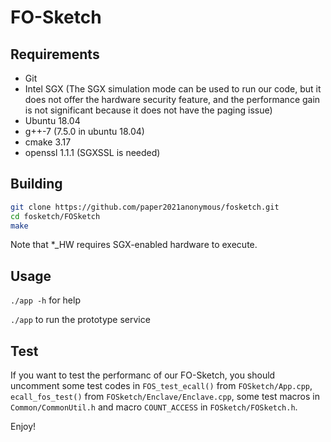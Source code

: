 # FO-Sketch


## Requirements

* Git
* Intel SGX (The SGX simulation mode can be used to run our code, but it does not offer the hardware security feature, and
  the performance gain is not significant because it does not have the paging issue)
* Ubuntu 18.04
* g++-7 (7.5.0 in ubuntu 18.04)
* cmake 3.17
* openssl 1.1.1 (SGXSSL is needed)

## Building

```bash
git clone https://github.com/paper2021anonymous/fosketch.git
cd fosketch/FOSketch
make
```
Note that *_HW requires SGX-enabled hardware to execute.

## Usage
`./app -h` for help

`./app` to run the prototype service

## Test
If you want to test the performanc of our FO-Sketch, you should uncomment some test codes in `FOS_test_ecall()` from `FOSketch/App.cpp`, `ecall_fos_test()` from `FOSketch/Enclave/Enclave.cpp`, some test macros in `Common/CommonUtil.h` and macro `COUNT_ACCESS` in `FOSketch/FOSketch.h`.

Enjoy!

